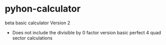 # pyhon-calculator
beta basic calculator
 Version 2 
 - Does not include the divisible by 0 factor version basic perfect 4 quad sector calculations
